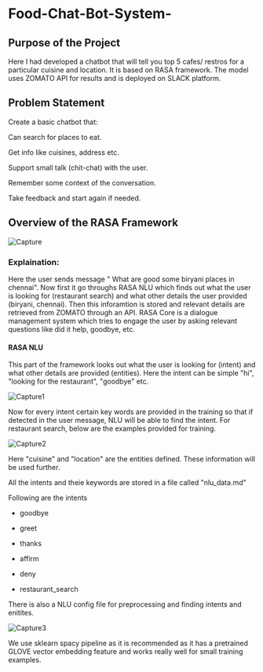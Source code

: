 # Food-Chat-Bot-System-

## Purpose of the Project 

Here I had developed a chatbot that will tell you top 5 cafes/ restros for a particular cuisine and location. It is based on RASA framework. The model uses ZOMATO API for results and is deployed on SLACK platform. 


## Problem Statement

Create a basic chatbot that:

Can search for places to eat.

Get info like cuisines, address etc.

Support small talk (chit-chat) with the user.

Remember some context of the conversation.

Take feedback and start again if needed.



## Overview of the RASA Framework 

![Capture](https://user-images.githubusercontent.com/36281158/89032872-326d6d80-d353-11ea-904e-05c4402abb11.PNG)


### Explaination:

Here the user sends message " What are good some biryani places in chennai". Now first it go throughs RASA NLU which finds out what the user is looking for (restaurant search) and what other details the user provided (biryani, chennai). Then this inforamtion is stored and relevant details are retrieved from ZOMATO through an API. RASA Core is a dialogue management system which tries to engage the user by asking relevant questions like did it help, goodbye, etc. 


#### RASA NLU 

This part of the framework looks out what the user is looking for (intent) and what other details are provided (entities). Here the intent can be simple "hi", "looking for the restaurant", "goodbye" etc. 

![Capture1](https://user-images.githubusercontent.com/36281158/89034052-d22bfb00-d355-11ea-9548-02d3ef67f351.PNG)

Now for every intent certain key words are provided in the training so that if detected in the user message, NLU will be able to find the intent. For restaurant search, below are the examples provided for training. 

![Capture2](https://user-images.githubusercontent.com/36281158/89034360-6a29e480-d356-11ea-8e02-a59f84de0957.PNG)

Here "cuisine" and "location" are the entities defined. These information will be used further. 

All the intents and theie keywords are stored in a file called "nlu_data.md" 

Following are the intents

- goodbye 

- greet

- thanks

- affirm

- deny

- restaurant_search

There is also a NLU config file for preprocessing and finding intents and enitites. 

![Capture3](https://user-images.githubusercontent.com/36281158/89036846-1372d980-d35b-11ea-9065-99f57d0e40c0.PNG)

We use sklearn spacy pipeline as it is recommended as it has a pretrained GLOVE vector embedding feature and works really well for small training examples. 
 


